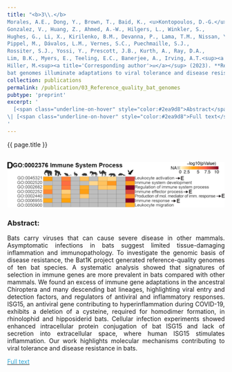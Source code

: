 ```yaml
---
title: "<b>3\\.</b> 
Morales, A.E., Dong, Y., Brown, T., Baid, K., <u>Kontopoulos, D.-G.</u>, 
Gonzalez, V., Huang, Z., Ahmed, A.-W., Hilgers, L., Winkler, S., 
Hughes, G., Li, X., Kirilenko, B.M., Devanna, P., Lama, T.M., Nissan, Y., 
Pippel, M., Dávalos, L.M., Vernes, S.C., Puechmaille, S.J., 
Rossiter, S.J., Yossi, Y., Prescott, J.B., Kurth, A., Ray, D.A., 
Lim, B.K., Myers, E., Teeling, E.C., Banerjee, A., Irving, A.T.<sup><a title='Corresponding author'>✉</a></sup>, and 
Hiller, M.<sup><a title='Corresponding author'>✉</a></sup> (2023). **Reference-quality 
bat genomes illuminate adaptations to viral tolerance and disease resistance.** Research Square."
collection: publications
permalink: /publication/03_Reference_quality_bat_genomes
pubtype: 'preprint'
excerpt: '
  [<span class="underline-on-hover" style="color:#2ea9d8">Abstract</span>](../publication/03_Reference_quality_bat_genomes)
\| [<span class="underline-on-hover" style="color:#2ea9d8">Full text</span>](https://doi.org/10.21203/rs.3.rs-2557682/v1)
'
---
```


{{ page.title }}<br>
<br><center><img src="../images/publications/reference_quality_bat_genomes.png"></center>

### Abstract:

<p style='text-align: justify;'>
Bats carry viruses that can cause severe disease in other mammals. 
Asymptomatic infections in bats suggest limited tissue-damaging 
inflammation and immunopathology. To investigate the genomic basis of 
disease resistance, the Bat1K project generated reference-quality 
genomes of ten bat species. A systematic analysis showed that 
signatures of selection in immune genes are more prevalent in bats 
compared with other mammals. We found an excess of immune gene 
adaptations in the ancestral Chiroptera and many descending bat 
lineages, highlighting viral entry and detection factors, and 
regulators of antiviral and inflammatory responses. ISG15, an 
antiviral gene contributing to hyperinflammation during COVID-19, 
exhibits a deletion of a cysteine, required for homodimer formation, 
in rhinolophid and hipposiderid bats. Cellular infection experiments 
showed enhanced intracellular protein conjugation of bat ISG15 and 
lack of secretion into extracellular space, where human ISG15 
stimulates inflammation. Our work highlights molecular mechanisms 
contributing to viral tolerance and disease resistance in bats.
</p>

[<span class="underline-on-hover" style="color:#2ea9d8">Full text</span>](https://doi.org/10.21203/rs.3.rs-2557682/v1)

